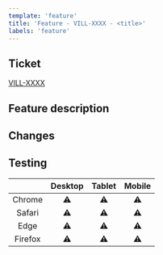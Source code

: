 ```yaml
---
template: 'feature'
title: 'Feature - VILL-XXXX - <title>'
labels: 'feature'
---
```


## Ticket

[VILL-XXXX](https://village-tech.atlassian.net/browse/VILL-XXXX)

## Feature description

<!--- Provide a detailed description the feature enabled by this PR -->

## Changes

<!--- Provide a detailed list of most important code changes -->

## Testing

<!--- Describe in detail how you tested your changes -->
<!--- Eg.: instructions so we can reproduce -->
<!--- Eg.: screenshots or video recording of the UI/UX changes -->

<!--- Test your code in the following browsers and devices, and fill the table below -->
<!--- Use ⚠️ if not tested, ❌ for failed tests, and ✅ for passed tests -->

|         | Desktop | Tablet | Mobile |
| :-----: | :-----: | :----: | :----: |
| Chrome  |   ⚠️    |   ⚠️   |   ⚠️   |
| Safari  |   ⚠️    |   ⚠️   |   ⚠️   |
|  Edge   |   ⚠️    |   ⚠️   |   ⚠️   |
| Firefox |   ⚠️    |   ⚠️   |   ⚠️   |
